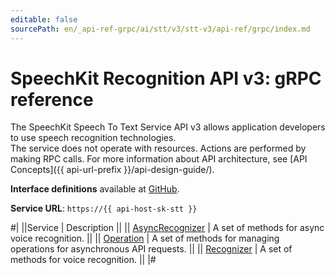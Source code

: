 ```yaml
---
editable: false
sourcePath: en/_api-ref-grpc/ai/stt/v3/stt-v3/api-ref/grpc/index.md
---
```


# SpeechKit Recognition API v3: gRPC reference

The SpeechKit Speech To Text Service API v3 allows application developers to use speech recognition technologies. <br>The service does not operate with resources. Actions are performed by making RPC calls. For more information about API architecture, see [API Concepts]({{ api-url-prefix }}/api-design-guide/).

**Interface definitions** available at [GitHub](https://github.com/yandex-cloud/cloudapi/tree/master/yandex/cloud/ai/stt/v3).

**Service URL**: `https://{{ api-host-sk-stt }}`

#|
||Service | Description ||
|| [AsyncRecognizer](AsyncRecognizer/index.md) | A set of methods for async voice recognition. ||
|| [Operation](Operation/index.md) | A set of methods for managing operations for asynchronous API requests. ||
|| [Recognizer](Recognizer/index.md) | A set of methods for voice recognition. ||
|#